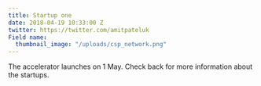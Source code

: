 ```yaml
---
title: Startup one
date: 2018-04-19 10:33:00 Z
twitter: https://twitter.com/amitpateluk
Field name:
  thumbnail_image: "/uploads/csp_network.png"
---
```


The accelerator launches on 1 May. Check back for more information about the startups.